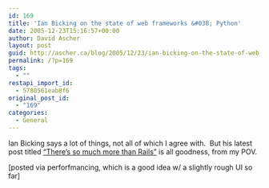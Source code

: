 ```yaml
---
id: 169
title: 'Ian Bicking on the state of web frameworks &#038; Python'
date: 2005-12-23T15:16:57+00:00
author: David Ascher
layout: post
guid: http://ascher.ca/blog/2005/12/23/ian-bicking-on-the-state-of-web-frameworks-python/
permalink: /?p=169
tags:
  - ""
restapi_import_id:
  - 5780561eab8f6
original_post_id:
  - "169"
categories:
  - General
---
```

Ian Bicking says a lot of things, not all of which I agree with.&nbsp; But his latest post titled <a title="Site: Ian Bicking: A Blog" href="http://blog.ianbicking.org/theres-so-much-more-than-rails.html" target="_blank" rel="noopener noreferrer">&#8220;There&#8217;s so much more than Rails&#8221;</a> is all goodness, from my POV. 

[posted via perforfmancing, which is a good idea w/ a slightly rough UI so far]